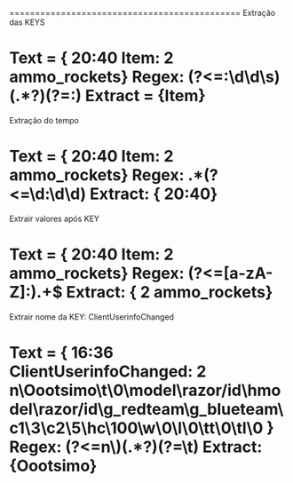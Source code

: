 =============================================
Extração das KEYS

Text = { 20:40 Item: 2 ammo_rockets}
Regex: (?<=:\d\d\s)(.*?)(?=:)
Extract = {Item}
=============================================
Extração do tempo

Text = { 20:40 Item: 2 ammo_rockets}
Regex: .*(?<=\d:\d\d)
Extract: { 20:40}
=============================================
Extrair valores após KEY

Text = { 20:40 Item: 2 ammo_rockets}
Regex: (?<=[a-zA-Z]:).+$
Extract: { 2 ammo_rockets}
=============================================
Extrair nome da KEY: ClientUserinfoChanged

Text = { 16:36 ClientUserinfoChanged: 2 n\Oootsimo\t\0\model\razor/id\hmodel\razor/id\g_redteam\\g_blueteam\\c1\3\c2\5\hc\100\w\0\l\0\tt\0\tl\0 }
Regex: (?<=n\\)(.*?)(?=\\t)
Extract: {Oootsimo}
=============================================